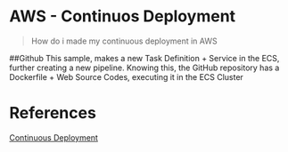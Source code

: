 # AWS - Continuos Deployment
> How do i made my continuous deployment in AWS

##Github
This sample, makes a new Task Definition + Service in the ECS, further creating a new pipeline.
Knowing this, the GitHub repository has a Dockerfile + Web Source Codes, executing it in the ECS Cluster

# References
[Continuous Deployment](https://github.com/awslabs/ecs-refarch-continuous-deployment)
